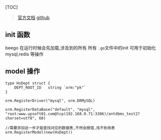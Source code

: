 
[TOC]


> [官方文档](https://beego.me/docs/quickstart/)
> [github]()


## init 函数
beego 在运行时候会先加载,涉及到的所有 所有 `.go`文件中的init
可用于初始化 mysql,redis 等操作

## model 操作
```
type HsDept struct {
	DEPT_ROOT_ID   string `orm:"pk"`
}

orm.RegisterDriver("mysql", orm.DRMySQL)

orm.RegisterDataBase("default", "mysql", "root:www.upsoft01.com@tcp(192.168.0.71:3306)/antdbms_test2?charset=utf8", 60)

//需要添加这一步才能查找对应的数据表,不然会报错,找不到改表
orm.RegisterModel(new(HsDept))

```